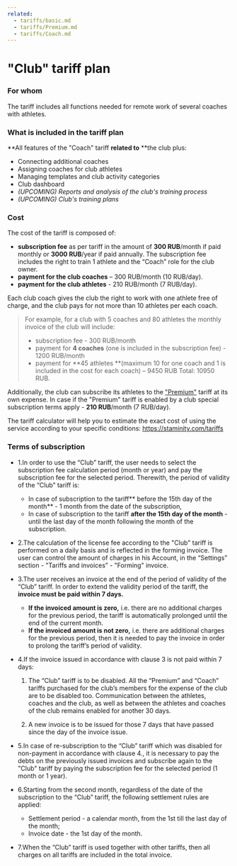```yaml
---
related:
  - tariffs/basic.md
  - tariffs/Premium.md
  - tariffs/Coach.md
---
```


# "Club" tariff plan

### For whom

The tariff includes all functions needed for remote work of several coaches with athletes.

### What is included in the tariff plan

**All features of the "Coach" tariff **related to** **the club plus:

* Connecting additional coaches
* Assigning coaches for club athletes 
* Managing templates and club activity categories 
* Club dashboard
* _\(UPCOMING\) Reports and analysis of the club's training process_
* _\(UPCOMING\) Club's training plans_

### Cost

The cost of the tariff is composed of:

* **subscription fee** as per tariff in the amount of **300 RUB**/month if paid monthly or **3000 RUB**/year if paid annually. The subscription fee includes the right to train 1 athlete and the “Coach” role for the club owner.
* **payment for the club coaches** – 300 RUB/month \(10 RUB/day\).
* **payment for the club athletes** - 210 RUB/month \(7 RUB/day\).

Each club coach gives the club the right to work with one athlete free of charge, and the club pays for not more than 10 athletes per each coach.

> For example, for a club with 5 coaches and 80 athletes the monthly invoice of the club will include:
>
> * subscription fee - 300 RUB/month
> * payment for **4 coaches** \(one is included in the subscription fee\) - 1200 RUB/month
> * payment for **45 athletes **\(maximum 10 for one coach and 1 is included in the cost for each coach\) – 9450 RUB
>   Total: 10950 RUB.

Additionally, the club can subscribe its athletes to the ["Premium"](/tariffs/premium.md) tariff at its own expense. In case if the "Premium" tariff is enabled by a club special subscription terms apply - **210 RUB**/month \(7 RUB/day\).

The tariff calculator will help you to estimate the exact cost of using the service according to your specific conditions: [https://staminity.com/tariffs                                    
](https://staminity.com/tariffs)

### Terms of subscription

* 1.In order to use the “Club” tariff, the user needs to select the subscription fee calculation period \(month or year\) and pay the subscription fee for the selected period. Therewith, the period of validity of the “Club” tariff is:

  * In case of subscription to the tariff** before the 15th day of the month** - 1 month from the date of the subscription,
  * In case of subscription to the tariff **after the 15th day of the month** - until the last day of the month following the month of the subscription.

* 2.The calculation of the license fee according to the "Club" tariff is performed on a daily basis and is reflected in the forming invoice. The user can control the amount of charges in his Account, in the “Settings” section - "Tariffs and invoices” - "Forming" invoice.

* 3.The user receives an invoice at the end of the period of validity of the “Club” tariff. In order to extend the validity period of the tariff, the **invoice must be paid within 7 days.**

  * **If the invoiced amount is zero,** i.е. there are no additional charges for the previous period, the tariff is automatically prolonged until the end of the current month.
  * **If the invoiced amount is not zero,** i.e. there are additional charges for the previous period, then it is needed to pay the invoice in order to prolong the tariff’s period of validity.

* 4.If the invoice issued in accordance with clause 3 is not paid within 7 days:

  1. The “Club” tariff is to be disabled. All the “Premium” and “Coach” tariffs purchased for the club’s members for the expense of the club are to be disabled too. Communication between the athletes, coaches and the club, as well as between the athletes and coaches of the club remains enabled for another 30 days.

  2. A new invoice is to be issued for those 7 days that have passed since the day of the invoice issue.

* 5.In case of re-subscription to the “Club” tariff which was disabled for non-payment in accordance with clause 4., it is necessary to pay the debts on the previously issued invoices and subscribe again to the "Club" tariff by paying the subscription fee for the selected period \(1 month or 1 year\).

* 6.Starting from the second month, regardless of the date of the subscription to the “Club” tariff, the following settlement rules are applied:

  * Settlement period - a calendar month, from the 1st till the last day of the month;
  * Invoice date - the 1st day of the month.

* 7.When the “Club” tariff is used together with other tariffs, then all charges on all tariffs are included in the total invoice.



